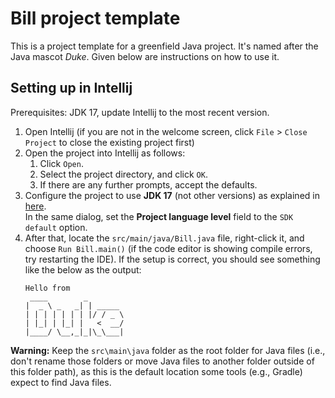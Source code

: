 # Bill project template

This is a project template for a greenfield Java project. It's named after the Java mascot _Duke_. Given below are instructions on how to use it.

## Setting up in Intellij

Prerequisites: JDK 17, update Intellij to the most recent version.

1. Open Intellij (if you are not in the welcome screen, click `File` > `Close Project` to close the existing project first)
1. Open the project into Intellij as follows:
   1. Click `Open`.
   1. Select the project directory, and click `OK`.
   1. If there are any further prompts, accept the defaults.
1. Configure the project to use **JDK 17** (not other versions) as explained in [here](https://www.jetbrains.com/help/idea/sdk.html#set-up-jdk).<br>
   In the same dialog, set the **Project language level** field to the `SDK default` option.
1. After that, locate the `src/main/java/Bill.java` file, right-click it, and choose `Run Bill.main()` (if the code editor is showing compile errors, try restarting the IDE). If the setup is correct, you should see something like the below as the output:
   ```
   Hello from
    ____        _        
   |  _ \ _   _| | _____ 
   | | | | | | | |/ / _ \
   | |_| | |_| |   <  __/
   |____/ \__,_|_|\_\___|
   ```

**Warning:** Keep the `src\main\java` folder as the root folder for Java files (i.e., don't rename those folders or move Java files to another folder outside of this folder path), as this is the default location some tools (e.g., Gradle) expect to find Java files.

